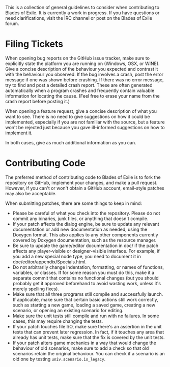 
This is a collection of general guidelines to consider when contributing to
Blades of Exile. It is currently a work in progress. If you have questions or
need clarifications, visit the IRC channel or post on the Blades of Exile forum.

Filing Tickets
==============

When opening bug reports on the GitHub issue tracker, make sure to explicitly state the
platform you are running on (Windows, OSX, or WINE). Give a concise description of the
behaviour you expected and contrast it with the behaviour you observed. If the bug
involves a crash, post the error message if one was shown before crashing. If there was
no error message, try to find and post a detailed crash report. These are often generated
automatically when a program crashes and frequently contain valuable information for
locating the cause. (Feel free to erase your name from the crash report before posting it.)

When opening a feature request, give a concise description of what you want to see. There
is no need to give suggestions on how it could be implemented, especially if you are
not familiar with the source, but a feature won't be rejected just because you gave
ill-informed suggestions on how to implement it.

In both cases, give as much additional information as you can.

Contributing Code
=================

The preferred method of contributing code to Blades of Exile is to fork the repository
on GitHub, implement your changes, and make a pull request. However, if you can't
or won't obtain a GitHub account, email-style patches may also be acceptable.

When submitting patches, there are some things to keep in mind:

* Please be careful of what you check into the repository. Please do not commit any
binaries, junk files, or anything that doesn't compile.
* If your patch affects the dialog engine, be sure to update any relevant documentation
or add new documentation as needed, using the Doxygen format. This also applies to
any other components currently covered by Doxygen documentation, such as the resource
manager.
* Be sure to update the game/editor documentation in doc/ if the patch affects any
player-visible or designer-visible interface. For example, if you add a new special
node type, you need to document it in doc/editor/appendix/Specials.html.
* Do not arbitrarily change indentation, formatting, or names of functions, variables,
or classes. If for some reason you must do this, make it a separate commit that contains
no functional changes (but you should probably get it approved beforehand to avoid
wasting work, unless it's merely spelling fixes).
* Make sure that all three programs still compile and successfully launch. If applicable,
make sure that certain basic actions still work correctly, such as starting a new game,
loading a saved game, creating a new scenario, or opening an existing scenario for
editing.
* Make sure the unit tests still compile and run with no failures. In some cases,
this may require changing the tests.
* If your patch touches file I/O, make sure there's an assertion in the unit tests
that can prevent later regression. In fact, if it touches any area that already has
unit tests, make sure that the fix is covered by the unit tests.
* If your patch alters game mechanics in a way that would change the behaviour of old
scenarios, make sure to add a check so that old scenarios retain the original behaviour.
You can check if a scenario is an old one by testing `univ.scenario.is_legacy`.
